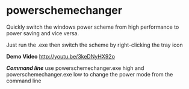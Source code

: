 powerschemechanger
==================

Quickly switch the windows power scheme from high performance to power saving and vice versa.

Just run the .exe then switch the scheme by right-clicking the tray icon

**Demo Video**
http://youtu.be/3keDNyHX92o

***Command line***
use powerschemechanger.exe high and powerschemechanger.exe low to change the power mode from the command line
